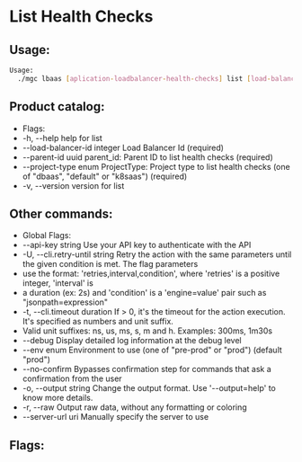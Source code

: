 # List Health Checks

## Usage:
```bash
Usage:
  ./mgc lbaas [aplication-loadbalancer-health-checks] list [load-balancer-id] [flags]
```

## Product catalog:
- Flags:
- -h, --help                       help for list
- --load-balancer-id integer   Load Balancer Id (required)
- --parent-id uuid             parent_id: Parent ID to list health checks (required)
- --project-type enum          ProjectType: Project type to list health checks (one of "dbaas", "default" or "k8saas") (required)
- -v, --version                    version for list

## Other commands:
- Global Flags:
- --api-key string           Use your API key to authenticate with the API
- -U, --cli.retry-until string   Retry the action with the same parameters until the given condition is met. The flag parameters
- use the format: 'retries,interval,condition', where 'retries' is a positive integer, 'interval' is
- a duration (ex: 2s) and 'condition' is a 'engine=value' pair such as "jsonpath=expression"
- -t, --cli.timeout duration     If > 0, it's the timeout for the action execution. It's specified as numbers and unit suffix.
- Valid unit suffixes: ns, us, ms, s, m and h. Examples: 300ms, 1m30s
- --debug                    Display detailed log information at the debug level
- --env enum                 Environment to use (one of "pre-prod" or "prod") (default "prod")
- --no-confirm               Bypasses confirmation step for commands that ask a confirmation from the user
- -o, --output string            Change the output format. Use '--output=help' to know more details.
- -r, --raw                      Output raw data, without any formatting or coloring
- --server-url uri           Manually specify the server to use

## Flags:
```bash

```

